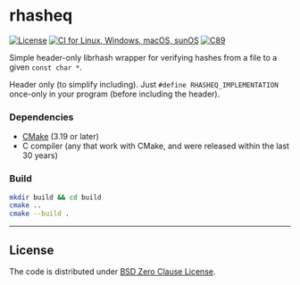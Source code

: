rhasheq
=======
[![License](https://img.shields.io/badge/license-0BSD-blue.svg)](https://opensource.org/licenses/0BSD)
[![CI for Linux, Windows, macOS, sunOS](https://github.com/offscale/rhasheq/actions/workflows/linux-Windows-macOS.yml/badge.svg)](https://github.com/offscale/rhasheq/actions/workflows/github-actions.yml)
[![C89](https://img.shields.io/badge/C-89-blue)](https://en.wikipedia.org/wiki/C89_(C_version))

Simple header-only librhash wrapper for verifying hashes from a file to a given `const char *`.

Header only (to simplify including). Just `#define RHASHEQ_IMPLEMENTATION` once-only in your program (before including the header).

### Dependencies

- [CMake](https://cmake.org) (3.19 or later)
- C compiler (any that work with CMake, and were released within the last 30 years)

### Build

```bash
mkdir build && cd build
cmake ..
cmake --build .
```

---

## License

The code is distributed under [BSD Zero Clause License](COPYING).
